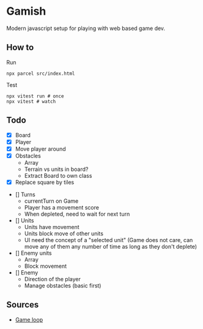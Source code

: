 # Gamish

Modern javascript setup for playing with web based game dev.

## How to

Run

    npx parcel src/index.html

Test

    npx vitest run # once
    npx vitest # watch

## Todo

- [x] Board
- [x] Player
- [x] Move player around
- [x] Obstacles
  - Array
  - Terrain vs units in board?
  - Extract Board to own class
- [x] Replace square by tiles
- [] Turns
  - currentTurn on Game
  - Player has a movement score
  - When depleted, need to wait for next turn
- [] Units
  - Units have movement
  - Units block move of other units
  - UI need the concept of a "selected unit" (Game does not care, can move any of them any number of time as long as they don't deplete)
- [] Enemy units
  - Array
  - Block movement
- [] Enemy
  - Direction of the player
  - Manage obstacles (basic first)

## Sources

- [Game loop](https://www.sitepoint.com/quick-tip-game-loop-in-javascript/)
